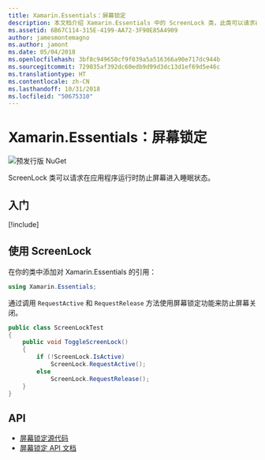 ```yaml
---
title: Xamarin.Essentials：屏幕锁定
description: 本文档介绍 Xamarin.Essentials 中的 ScreenLock 类，此类可以请求在应用程序运行时防止屏幕进入睡眠状态。
ms.assetid: 6B67C114-315E-4199-AA72-3F90E85A4909
author: jamesmontemagno
ms.author: jamont
ms.date: 05/04/2018
ms.openlocfilehash: 3bf8c949650cf9f039a5a516366a90e717dc944b
ms.sourcegitcommit: 729035af392dc60edb9d99d3dc13d1ef69d5e46c
ms.translationtype: HT
ms.contentlocale: zh-CN
ms.lasthandoff: 10/31/2018
ms.locfileid: "50675310"
---
```

# <a name="xamarinessentials-screen-lock"></a>Xamarin.Essentials：屏幕锁定

![预发行版 NuGet](~/media/shared/pre-release.png)

ScreenLock 类可以请求在应用程序运行时防止屏幕进入睡眠状态。

## <a name="get-started"></a>入门

[!include[](~/essentials/includes/get-started.md)]

## <a name="using-screenlock"></a>使用 ScreenLock

在你的类中添加对 Xamarin.Essentials 的引用：

```csharp
using Xamarin.Essentials;
```

通过调用 `RequestActive` 和 `RequestRelease` 方法使用屏幕锁定功能来防止屏幕关闭。

```csharp
public class ScreenLockTest
{
    public void ToggleScreenLock()
    {
        if (!ScreenLock.IsActive)
            ScreenLock.RequestActive();
        else
            ScreenLock.RequestRelease();
    }
}
```

## <a name="api"></a>API

- [屏幕锁定源代码](https://github.com/xamarin/Essentials/tree/master/Xamarin.Essentials/ScreenLock)
- [屏幕锁定 API 文档](xref:Xamarin.Essentials.ScreenLock)
